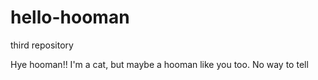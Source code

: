 # hello-hooman
third repository


Hye hooman!!
I'm a cat, but maybe a hooman like you too.
No way to tell
